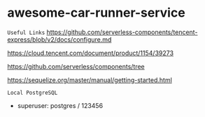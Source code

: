 # awesome-car-runner-service

`Useful Links`
https://github.com/serverless-components/tencent-express/blob/v2/docs/configure.md

https://cloud.tencent.com/document/product/1154/39273

https://github.com/serverless/components/tree

https://sequelize.org/master/manual/getting-started.html

`Local PostgreSQL`
- superuser: postgres / 123456

